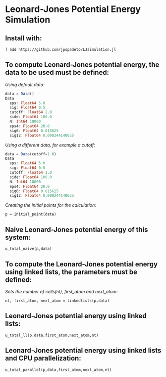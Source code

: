 # Leonard-Jones Potential Energy Simulation

## **Install with:** 

```
] add https://github.com/jpspadeto/LJsimulation.jl
```

## **To compute Leonard-Jones potential energy, the data to be used must be defined:**


*Using default data:*

```julia
data = Data()
Data
  eps: Float64 5.0
  sig: Float64 0.5
  cutoff: Float64 2.0
  side: Float64 100.0
  N: Int64 10000
  eps4: Float64 20.0
  sig6: Float64 0.015625
  sig12: Float64 0.000244140625
```

*Using a different data, for example a cutoff:*

```julia
data = Data(cutoff=1.0)
Data
  eps: Float64 5.0
  sig: Float64 0.5
  cutoff: Float64 1.0
  side: Float64 100.0
  N: Int64 10000
  eps4: Float64 20.0
  sig6: Float64 0.015625
  sig12: Float64 0.000244140625
```

*Creating the initial points for the calculation:*

```
p = initial_point(data)
```

## **Naive Leonard-Jones potential energy of this system:**

```
u_total_naive(p,data)
```

## **To compute the Leonard-Jones potential energy using linked lists, the parameters must be defined:**

*Sets the number of cells(nt), first_atom and next_atom:*

```
nt, first_atom, next_atom = linkedlists(p,data)
```

## **Leonard-Jones potential energy using linked lists:**

```
u_total_ll(p,data,first_atom,next_atom,nt) 
```

## **Leonard-Jones potential energy using linked lists and CPU parallelization:** 

```
u_total_parallel(p,data,first_atom,next_atom,nt)
```
